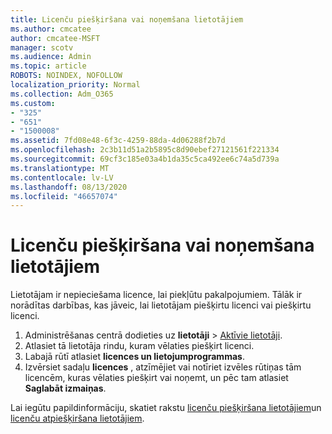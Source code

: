```yaml
---
title: Licenču piešķiršana vai noņemšana lietotājiem
ms.author: cmcatee
author: cmcatee-MSFT
manager: scotv
ms.audience: Admin
ms.topic: article
ROBOTS: NOINDEX, NOFOLLOW
localization_priority: Normal
ms.collection: Adm_O365
ms.custom:
- "325"
- "651"
- "1500008"
ms.assetid: 7fd08e48-6f3c-4259-88da-4d06288f2b7d
ms.openlocfilehash: 2c3b11d51a2b5895c8d90ebef27121561f221334
ms.sourcegitcommit: 69cf3c185e03a4b1da35c5ca492ee6c74a5d739a
ms.translationtype: MT
ms.contentlocale: lv-LV
ms.lasthandoff: 08/13/2020
ms.locfileid: "46657074"
---
```

# <a name="assign-or-unassign-licenses-to-users"></a>Licenču piešķiršana vai noņemšana lietotājiem

Lietotājam ir nepieciešama licence, lai piekļūtu pakalpojumiem. Tālāk ir norādītas darbības, kas jāveic, lai lietotājam piešķirtu licenci vai piešķirtu licenci.
  
1. Administrēšanas centrā dodieties uz **lietotāji** \> [Aktīvie lietotāji](https://go.microsoft.com/fwlink/p/?linkid=834822).
2. Atlasiet tā lietotāja rindu, kuram vēlaties piešķirt licenci.
3. Labajā rūtī atlasiet **licences un lietojumprogrammas**.
4. Izvērsiet sadaļu **licences** , atzīmējiet vai notīriet izvēles rūtiņas tām licencēm, kuras vēlaties piešķirt vai noņemt, un pēc tam atlasiet **Saglabāt izmaiņas**.

Lai iegūtu papildinformāciju, skatiet rakstu [licenču piešķiršana lietotājiem](https://docs.microsoft.com/microsoft-365/admin/manage/assign-licenses-to-users)un [licenču atpiešķiršana lietotājiem](https://docs.microsoft.com/microsoft-365/admin/manage/remove-licenses-from-users).